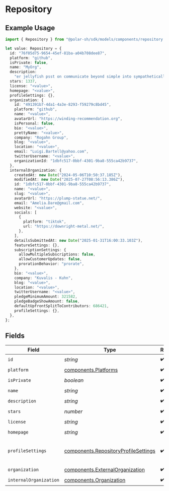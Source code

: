 # Repository

## Example Usage

```typescript
import { Repository } from "@polar-sh/sdk/models/components/repository.js";

let value: Repository = {
  id: "76f05d75-9654-45ef-81ba-a04b708dee87",
  platform: "github",
  isPrivate: false,
  name: "MyOrg",
  description:
    "er jellyfish psst on communicate beyond simple into sympathetically",
  stars: 1337,
  license: "<value>",
  homepage: "<value>",
  profileSettings: {},
  organization: {
    id: "491391b7-4da1-4a3e-8293-f59279c8bd45",
    platform: "github",
    name: "<value>",
    avatarUrl: "https://winding-recommendation.org",
    isPersonal: false,
    bio: "<value>",
    prettyName: "<value>",
    company: "Rogahn Group",
    blog: "<value>",
    location: "<value>",
    email: "Luigi.Bartell@yahoo.com",
    twitterUsername: "<value>",
    organizationId: "1dbfc517-0bbf-4301-9ba8-555ca42b9737",
  },
  internalOrganization: {
    createdAt: new Date("2024-05-06T10:50:37.185Z"),
    modifiedAt: new Date("2025-07-27T08:56:13.386Z"),
    id: "1dbfc517-0bbf-4301-9ba8-555ca42b9737",
    name: "<value>",
    slug: "<value>",
    avatarUrl: "https://plump-statue.net/",
    email: "Amelia.Dare@gmail.com",
    website: "<value>",
    socials: [
      {
        platform: "tiktok",
        url: "https://downright-metal.net/",
      },
    ],
    detailsSubmittedAt: new Date("2025-01-31T16:00:33.103Z"),
    featureSettings: {},
    subscriptionSettings: {
      allowMultipleSubscriptions: false,
      allowCustomerUpdates: false,
      prorationBehavior: "prorate",
    },
    bio: "<value>",
    company: "Kuvalis - Kuhn",
    blog: "<value>",
    location: "<value>",
    twitterUsername: "<value>",
    pledgeMinimumAmount: 321582,
    pledgeBadgeShowAmount: false,
    defaultUpfrontSplitToContributors: 686421,
    profileSettings: {},
  },
};
```

## Fields

| Field                                                                                        | Type                                                                                         | Required                                                                                     | Description                                                                                  | Example                                                                                      |
| -------------------------------------------------------------------------------------------- | -------------------------------------------------------------------------------------------- | -------------------------------------------------------------------------------------------- | -------------------------------------------------------------------------------------------- | -------------------------------------------------------------------------------------------- |
| `id`                                                                                         | *string*                                                                                     | :heavy_check_mark:                                                                           | N/A                                                                                          |                                                                                              |
| `platform`                                                                                   | [components.Platforms](../../models/components/platforms.md)                                 | :heavy_check_mark:                                                                           | N/A                                                                                          |                                                                                              |
| `isPrivate`                                                                                  | *boolean*                                                                                    | :heavy_check_mark:                                                                           | N/A                                                                                          |                                                                                              |
| `name`                                                                                       | *string*                                                                                     | :heavy_check_mark:                                                                           | N/A                                                                                          | MyOrg                                                                                        |
| `description`                                                                                | *string*                                                                                     | :heavy_check_mark:                                                                           | N/A                                                                                          |                                                                                              |
| `stars`                                                                                      | *number*                                                                                     | :heavy_check_mark:                                                                           | N/A                                                                                          | 1337                                                                                         |
| `license`                                                                                    | *string*                                                                                     | :heavy_check_mark:                                                                           | N/A                                                                                          |                                                                                              |
| `homepage`                                                                                   | *string*                                                                                     | :heavy_check_mark:                                                                           | N/A                                                                                          |                                                                                              |
| `profileSettings`                                                                            | [components.RepositoryProfileSettings](../../models/components/repositoryprofilesettings.md) | :heavy_check_mark:                                                                           | Settings for the repository profile                                                          |                                                                                              |
| `organization`                                                                               | [components.ExternalOrganization](../../models/components/externalorganization.md)           | :heavy_check_mark:                                                                           | N/A                                                                                          |                                                                                              |
| `internalOrganization`                                                                       | [components.Organization](../../models/components/organization.md)                           | :heavy_check_mark:                                                                           | N/A                                                                                          |                                                                                              |